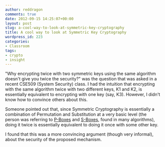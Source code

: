 ```yaml
---
author: reddragon
comments: true
date: 2012-09-15 14:25:07+00:00
layout: post
slug: a-cool-way-to-look-at-symmetric-key-cryptography
title: A cool way to look at Symmetric Key Cryptography
wordpress_id: 223
categories:
- Classroom
tags:
- crypto
- insight
---
```


"Why encrypting twice with two symmetric keys using the same algorithm doesn't give you twice the security?" was the question that was asked in a recent CSE509 (System Security) class. I had the intuition that encrypting with the same algorithm twice with two different keys, K1 and K2, is essentially equivalent to encrypting with one key (say, K3). However, I didn't know how to convince others about this.

Someone pointed out that, since Symmetric Cryptography is essentially a combination of Permutation and Substitution at a very basic level (the person was referring to [P-Boxes](http://en.wikipedia.org/wiki/Permutation_box) and [S-Boxes](http://en.wikipedia.org/wiki/S-box), found in many algorithms), doing it twice is essentially equivalent to doing it once with some other key. 

I found that this was a more convincing argument (though very informal), about the security of the proposed mechanism.
